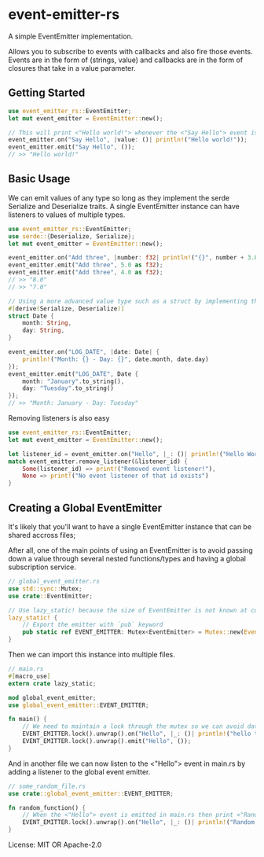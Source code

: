 # event-emitter-rs

A simple EventEmitter implementation.

Allows you to subscribe to events with callbacks and also fire those events.
Events are in the form of (strings, value) and callbacks are in the form of closures that take in a value parameter.

## Getting Started

```rust
use event_emitter_rs::EventEmitter;
let mut event_emitter = EventEmitter::new();

// This will print <"Hello world!"> whenever the <"Say Hello"> event is emitted
event_emitter.on("Say Hello", |value: ()| println!("Hello world!"));
event_emitter.emit("Say Hello", ());
// >> "Hello world!"
```

## Basic Usage

We can emit values of any type so long as they implement the serde Serialize and Deserialize traits.
A single EventEmitter instance can have listeners to values of multiple types.

```rust
use event_emitter_rs::EventEmitter;
use serde::{Deserialize, Serialize};
let mut event_emitter = EventEmitter::new();

event_emitter.on("Add three", |number: f32| println!("{}", number + 3.0));
event_emitter.emit("Add three", 5.0 as f32);
event_emitter.emit("Add three", 4.0 as f32);
// >> "8.0"
// >> "7.0"

// Using a more advanced value type such as a struct by implementing the serde traits
#[derive(Serialize, Deserialize)]
struct Date {
    month: String,
    day: String,
}

event_emitter.on("LOG_DATE", |date: Date| {
    println!("Month: {} - Day: {}", date.month, date.day)
});
event_emitter.emit("LOG_DATE", Date {
    month: "January".to_string(),
    day: "Tuesday".to_string()
});
// >> "Month: January - Day: Tuesday"
```

Removing listeners is also easy

```rust
use event_emitter_rs::EventEmitter;
let mut event_emitter = EventEmitter::new();

let listener_id = event_emitter.on("Hello", |_: ()| println!("Hello World"));
match event_emitter.remove_listener(&listener_id) {
    Some(listener_id) => print!("Removed event listener!"),
    None => print!("No event listener of that id exists")
}
```
## Creating a Global EventEmitter

It's likely that you'll want to have a single EventEmitter instance that can be shared accross files;

After all, one of the main points of using an EventEmitter is to avoid passing down a value through several nested functions/types and having a global subscription service.

```rust
// global_event_emitter.rs
use std::sync::Mutex;
use crate::EventEmitter;

// Use lazy_static! because the size of EventEmitter is not known at compile time
lazy_static! {
    // Export the emitter with `pub` keyword
    pub static ref EVENT_EMITTER: Mutex<EventEmitter> = Mutex::new(EventEmitter::new());
}
```

Then we can import this instance into multiple files.

```rust
// main.rs
#[macro_use]
extern crate lazy_static;

mod global_event_emitter;
use global_event_emitter::EVENT_EMITTER;

fn main() {
    // We need to maintain a lock through the mutex so we can avoid data races
    EVENT_EMITTER.lock().unwrap().on("Hello", |_: ()| println!("hello there!"));
    EVENT_EMITTER.lock().unwrap().emit("Hello", ());
}
```

And in another file we can now listen to the <"Hello"> event in main.rs by adding a listener to the global event emitter.

```rust
// some_random_file.rs
use crate::global_event_emitter::EVENT_EMITTER;

fn random_function() {
    // When the <"Hello"> event is emitted in main.rs then print <"Random stuff!">
    EVENT_EMITTER.lock().unwrap().on("Hello", |_: ()| println!("Random stuff!"));
}
```

License: MIT OR Apache-2.0
